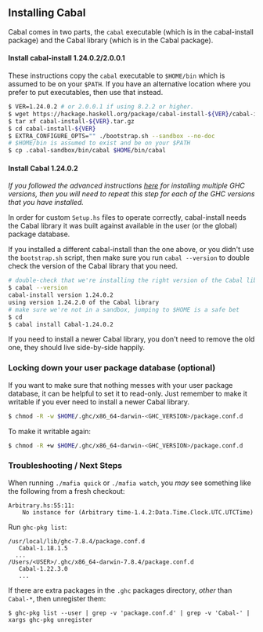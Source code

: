 Installing Cabal
----------------

Cabal comes in two parts, the `cabal` executable (which is in the
cabal-install package) and the Cabal library (which is in the Cabal
package).

#### Install cabal-install 1.24.0.2/2.0.0.1

These instructions copy the `cabal` executable to `$HOME/bin` which is
assumed to be on your `$PATH`. If you have an alternative location where
you prefer to put executables, then use that instead.

```sh
$ VER=1.24.0.2 # or 2.0.0.1 if using 8.2.2 or higher.
$ wget https://hackage.haskell.org/package/cabal-install-${VER}/cabal-install-${VER}.tar.gz
$ tar xf cabal-install-${VER}.tar.gz
$ cd cabal-install-${VER}
$ EXTRA_CONFIGURE_OPTS="" ./bootstrap.sh --sandbox --no-doc
# $HOME/bin is assumed to exist and be on your $PATH
$ cp .cabal-sandbox/bin/cabal $HOME/bin/cabal
```

#### Install Cabal 1.24.0.2

*If you followed the advanced instructions
[here](https://github.com/haskell-mafia/mafia/blob/master/doc/ghc.md#advanced-multiple-ghc-versions)
for installing multiple GHC versions, then you will need to repeat this
step for each of the GHC versions that you have installed.*

In order for custom `Setup.hs` files to operate correctly, cabal-install
needs the Cabal library it was built against available in the user (or
the global) package database.

If you installed a different cabal-install than the one above, or you
didn't use the `bootstrap.sh` script, then make sure you run `cabal
--version` to double check the version of the Cabal library that you
need.

```sh
# double-check that we're installing the right version of the Cabal library
$ cabal --version
cabal-install version 1.24.0.2
using version 1.24.2.0 of the Cabal library
# make sure we're not in a sandbox, jumping to $HOME is a safe bet
$ cd
$ cabal install Cabal-1.24.0.2
```

If you need to install a newer Cabal library, you don't need to remove
the old one, they should live side-by-side happily.

### Locking down your user package database (optional)

If you want to make sure that nothing messes with your user package
database, it can be helpful to set it to read-only. Just remember to
make it writable if you ever need to install a newer Cabal library.

```sh
$ chmod -R -w $HOME/.ghc/x86_64-darwin-<GHC_VERSION>/package.conf.d
```

To make it writable again:

```sh
$ chmod -R +w $HOME/.ghc/x86_64-darwin-<GHC_VERSION>/package.conf.d
```

### Troubleshooting / Next Steps

When running `./mafia quick` or `./mafia watch`, you _may_ see something like the following from a fresh checkout:

```
Arbitrary.hs:55:11:
    No instance for (Arbitrary time-1.4.2:Data.Time.Clock.UTC.UTCTime)
```

Run `ghc-pkg list`:

```
/usr/local/lib/ghc-7.8.4/package.conf.d
   Cabal-1.18.1.5
  ...
/Users/<USER>/.ghc/x86_64-darwin-7.8.4/package.conf.d
   Cabal-1.22.3.0
   ...
```

If there are extra packages in the `.ghc` packages directory, _other_ than `Cabal-*`, then unregister them:

```
$ ghc-pkg list --user | grep -v 'package.conf.d' | grep -v 'Cabal-' | xargs ghc-pkg unregister
```
